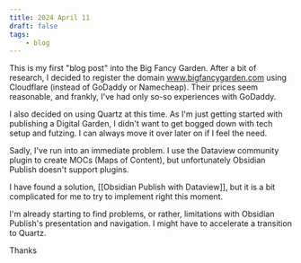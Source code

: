 ```yaml
---
title: 2024 April 11
draft: false
tags:
    - blog
---
```


This is my first "blog post" into the Big Fancy Garden. After a bit of research, I decided to register the domain www.bigfancygarden.com using Cloudflare (instead of GoDaddy or Namecheap). Their prices seem reasonable, and frankly, I've had only so-so experiences with GoDaddy.

I also decided on using Quartz at this time. As I'm just getting started with publishing a Digital Garden, I didn't want to get bogged down with tech setup and futzing. I can always move it over later on if I feel the need.

Sadly, I've run into an immediate problem. I use the Dataview community plugin to create MOCs (Maps of Content), but unfortunately Obsidian Publish doesn't support plugins.

I have found a solution, [[Obsidian Publish with Dataview]], but it is a bit complicated for me to try to implement right this moment.

I'm already starting to find problems, or rather, limitations with Obsidian Publish's presentation and navigation. I might have to accelerate a transition to Quartz.

Thanks